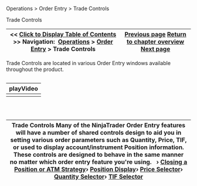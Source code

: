 ﻿


Operations \> Order Entry \> Trade Controls






















Trade Controls







| \<\< [Click to Display Table of Contents](trade_controls.md) \>\> **Navigation:**     [Operations](operations.md) \> [Order Entry](order_entry.md) \> Trade Controls | [Previous page](where_do_your_orders_reside_.md) [Return to chapter overview](order_entry.md) [Next page](closing_a_position_or_atm_stra.md) |
| --- | --- |











Trade Controls are located in various Order Entry windows available throughout the product.


## 




| playVideo |
| --- |
|  |



## 


 




| Trade Controls Many of the NinjaTrader Order Entry features will have a number of shared controls design to aid you in setting various order parameters such as Quantity, Price, TIF, or used to display account/instrument Position information. These controls are designed to behave in the same manner no matter which order entry feature you're using.   › [Closing a Position or ATM Strategy](closing_a_position_or_atm_stra.md)› [Position Display](position_display.md)› [Price Selector](price_selector.md)› [Quantity Selector](quantity_selector.md)› [TIF Selector](tif_selector.md) |
| --- |









